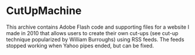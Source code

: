 # CutUpMachine
This archive contains Adobe Flash code and supporting files for a website I made in 2010 that allows users to create their own cut-ups (see cut-up technique popularized by William Burroughs) using RSS feeds.
The feeds stopped working when Yahoo pipes ended, but can be fixed.
